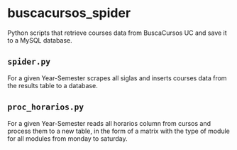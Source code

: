 # buscacursos_spider
Python scripts that retrieve courses data from BuscaCursos UC and save it to a 
MySQL database.

## ```spider.py```
For a given Year-Semester scrapes all siglas and inserts courses data from the 
results table to a database.

## ```proc_horarios.py```
For a given Year-Semester reads all horarios column from cursos and process 
them to a new table, in the form of a matrix with the type of module for all 
modules from monday to saturday.
